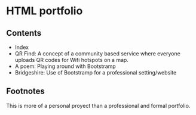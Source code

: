 # HTML portfolio
## Contents
- Index
- QR Find: A concept of a community based service where everyone uploads QR codes for Wifi hotspots on a map.
- A poem: Playing around with Bootstramp
- Bridgeshire: Use of Bootstramp for a professional setting/website

## Footnotes
This is more of a personal proyect than a professional and formal portfolio.
